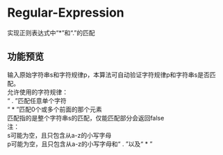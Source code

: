 Regular-Expression
=====
实现正则表达式中“*”和“.”的匹配

## 功能预览

输入原始字符串s和字符规律p，本算法可自动验证字符规律p和字符串s是否匹配。<br>
允许使用的字符规律：<br>
“ . ”匹配任意单个字符 <br>
“ * ”匹配0个或多个前面的那个元素<br>
匹配指的是整个字符串s的匹配，仅能匹配部分会返回false<br>
注：<br>
s可能为空，且只包含从a-z的小写字母<br>
p可能为空，且只包含从a-z的小写字母和“ . ”以及“ * ”<br>
